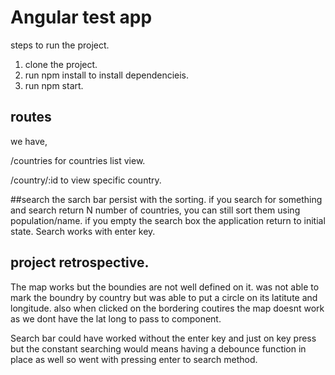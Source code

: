 # Angular test app

steps to run the project.
1) clone the project.
2) run npm install to install dependencieis.
3) run npm start.


## routes
we have,

/countries for countries list view.

/country/:id to view specific country.

##search
the sarch bar persist with the sorting. if you search for something and search return N number of countries, you can still sort them using population/name. if you empty the search box the application return to initial state.
Search works with enter key.

## project retrospective.

The map works but the boundies are not well defined on it. was not able to mark the boundry by country but was able to put a circle on its latitute and longitude. also when clicked on the bordering coutires the map doesnt work as we dont have the lat long to pass to component.

Search bar could have worked without the enter key and just on key press but the constant searching would means having a debounce function in place as well so went with pressing enter to search method.
